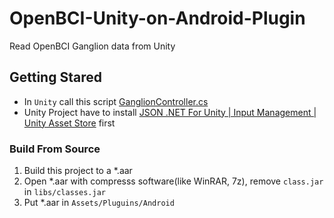 # OpenBCI-Unity-on-Android-Plugin
Read OpenBCI Ganglion data from Unity
## Getting Stared
- In `Unity` call this script [GanglionController.cs](./UnityScript/GanglionController.cs)
- Unity Project have to install [JSON .NET For Unity | Input Management | Unity Asset Store](https://assetstore.unity.com/packages/tools/input-management/json-net-for-unity-11347) first

### Build From Source
1. Build this project to a *.aar
2. Open *.aar with compresss software(like WinRAR, 7z), remove `class.jar` in `libs/classes.jar`
3. Put *.aar in `Assets/Pluguins/Android`

